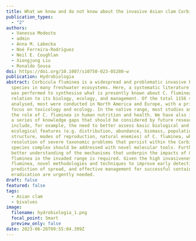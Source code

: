 ```yaml
---
title: What we know and do not know about the invasive Asian clam Corbicula fluminea
publication_types:
  - "2"
authors:
  - Vanessa Modesto
  - admin
  - Anna M. Labecka
  - Noé Ferreira-Rodríguez
  - Neil E. Coughlan
  - Xiongjung Liu
  - Ronaldo Sousa
doi: https://doi.org/10.1007/s10750-023-05280-w
publication: Hydrobiologia
abstract: Corbicula fluminea is a widespread and problematic invasive bivalve
  species in many freshwater ecosystems. Here, a systematic literature review
  was performed to synthesise what is presently known about C. fluminea in
  relation to its biology, ecology, and management. Of the total 1156 studies
  analysed, most were conducted in North America and Europe, with a primary
  focus on toxicology and ecology. In the native range, most studies assessed
  the role of C. fluminea in human nutrition and health. We have also identified
  a series of knowledge gaps that should be considered by future research. These
  include, for example, the need to better assess basic biological and
  ecological features (e.g. distribution, abundance, biomass, population
  structure, modes of reproduction, natural enemies) of C. fluminea, while the
  resolution of severe taxonomic problems that persist within the Corbicula
  species complex should be addressed with novel molecular tools. Further,
  better understanding of the mechanisms that underpin the impacts of C.
  fluminea in the invaded range is required. Given the high invasiveness of C.
  fluminea, novel methodologies and techniques to improve early detection,
  prediction of spread, and effective management for successful containment and
  eradication are urgently needed.
draft: false
featured: false
tags:
  - Asian clam
  - bivalves
image:
  filename: hydrobiologia_1.png
  focal_point: Smart
  preview_only: false
date: 2023-06-26T09:55:04.399Z
---
```

